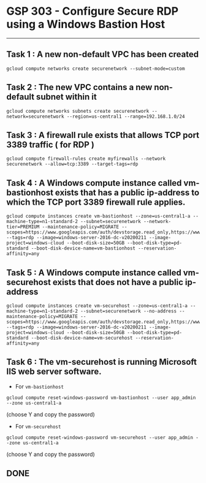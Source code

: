 # GSP 303 - Configure Secure RDP using a Windows Bastion Host
-----------------------------------------------------------------------------------------------------------------------------------------------------------------
## Task 1 : A new non-default VPC has been created
```
gcloud compute networks create securenetwork --subnet-mode=custom
```

## Task 2 : The new VPC contains a new non-default subnet within it
```
gcloud compute networks subnets create securenetwork --network=securenetwork --region=us-central1 --range=192.168.1.0/24
```

## Task 3 : A firewall rule exists that allows TCP port 3389 traffic ( for RDP )
```
gcloud compute firewall-rules create myfirewalls --network securenetwork --allow=tcp:3389 --target-tags=rdp
```

## Task 4 : A Windows compute instance called vm-bastionhost exists that has a public ip-address to which the TCP port 3389 firewall rule applies.

```
gcloud compute instances create vm-bastionhost --zone=us-central1-a --machine-type=n1-standard-2 --subnet=securenetwork --network-tier=PREMIUM --maintenance-policy=MIGRATE --scopes=https://www.googleapis.com/auth/devstorage.read_only,https://www.googleapis.com/auth/logging.write,https://www.googleapis.com/auth/monitoring.write,https://www.googleapis.com/auth/servicecontrol,https://www.googleapis.com/auth/service.management.readonly,https://www.googleapis.com/auth/trace.append --tags=rdp --image=windows-server-2016-dc-v20200211 --image-project=windows-cloud --boot-disk-size=50GB --boot-disk-type=pd-standard --boot-disk-device-name=vm-bastionhost --reservation-affinity=any
```

## Task 5 : A Windows compute instance called vm-securehost exists that does not have a public ip-address
```
gcloud compute instances create vm-securehost --zone=us-central1-a --machine-type=n1-standard-2 --subnet=securenetwork --no-address --maintenance-policy=MIGRATE --scopes=https://www.googleapis.com/auth/devstorage.read_only,https://www.googleapis.com/auth/logging.write,https://www.googleapis.com/auth/monitoring.write,https://www.googleapis.com/auth/servicecontrol,https://www.googleapis.com/auth/service.management.readonly,https://www.googleapis.com/auth/trace.append --tags=rdp --image=windows-server-2016-dc-v20200211 --image-project=windows-cloud --boot-disk-size=50GB --boot-disk-type=pd-standard --boot-disk-device-name=vm-securehost --reservation-affinity=any
```
	
## Task 6 : The vm-securehost is running Microsoft IIS web server software.
* For `vm-bastionhost`
```
gcloud compute reset-windows-password vm-bastionhost --user app_admin --zone us-central1-a
```
(choose Y and copy the password)

* For `vm-securehost`
```
gcloud compute reset-windows-password vm-securehost --user app_admin --zone us-central1-a
```
(choose Y and copy the password)

## DONE
